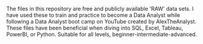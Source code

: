The files in this repository are free and publicly available 'RAW' data sets. 
I have used these to train and practice to become a Data Analyst while following a Data Analyst boot camp on YouTube created by AlexTheAnalyst.
These files have been beneficial when diving into SQL, Excel, Tableau, PowerBI, or Python.
Suitable for all levels, beginner-intermediate-advanced. 
